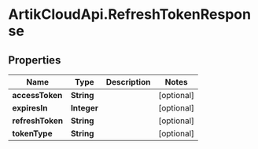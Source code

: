 # ArtikCloudApi.RefreshTokenResponse

## Properties
Name | Type | Description | Notes
------------ | ------------- | ------------- | -------------
**accessToken** | **String** |  | [optional] 
**expiresIn** | **Integer** |  | [optional] 
**refreshToken** | **String** |  | [optional] 
**tokenType** | **String** |  | [optional] 



